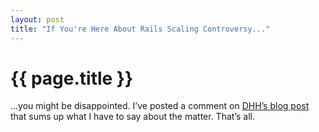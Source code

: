 ```yaml
---
layout: post
title: "If You're Here About Rails Scaling Controversy..."
---
```


{{ page.title }}
================

…you might be disappointed. I’ve posted a comment on [DHH’s blog post](http://www.loudthinking.com/arc/000608.html) that sums up what I have to say about the matter. That’s all.
